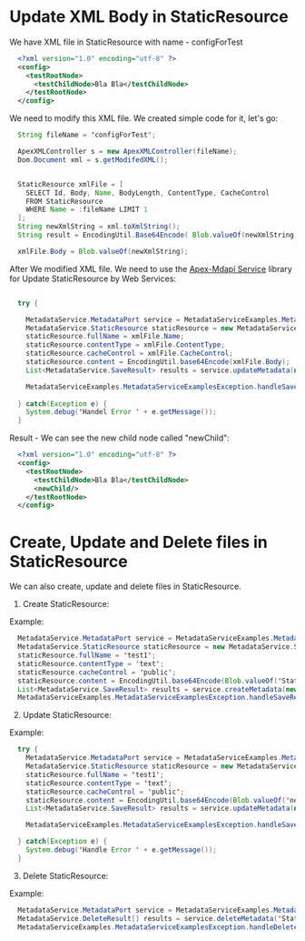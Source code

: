 # Update XML Body in StaticResource

We have XML file in StaticResource with name - configForTest

```xml
  <?xml version="1.0" encoding="utf-8" ?>
  <config>
    <testRootNode>
      <testChildNode>Bla Bla</testChildNode>
    </testRootNode>
  </config>
```

We need to modify this XML file. We created simple code for it, let's go:

```java
  String fileName = 'configForTest';

  ApexXMLController s = new ApexXMLController(fileName);
  Dom.Document xml = s.getModifedXML();


  StaticResource xmlFile = [
    SELECT Id, Body, Name, BodyLength, ContentType, CacheControl
    FROM StaticResource 
    WHERE Name = :fileName LIMIT 1
  ];
  String newXmlString = xml.toXmlString();
  String result = EncodingUtil.Base64Encode( Blob.valueOf(newXmlString));

  xmlFile.Body = Blob.valueOf(newXmlString);

```

After We modified XML file. We need to use the [Apex-Mdapi Service](https://github.com/financialforcedev/apex-mdapi) library for Update StaticResource by Web Services:

```java

  try {

    MetadataService.MetadataPort service = MetadataServiceExamples.MetadataServiceExamplesException.createService();
    MetadataService.StaticResource staticResource = new MetadataService.StaticResource();
    staticResource.fullName = xmlFile.Name;
    staticResource.contentType = xmlFile.ContentType;
    staticResource.cacheControl = xmlFile.CacheControl;
    staticResource.content = EncodingUtil.base64Encode(xmlFile.Body);
    List<MetadataService.SaveResult> results = service.updateMetadata(new MetadataService.Metadata[] { staticResource });

    MetadataServiceExamples.MetadataServiceExamplesException.handleSaveResults(results[0]);
      
  } catch(Exception e) {
    System.debug('Handel Error ' + e.getMessage());
  }
```

Result - We can see the new child node called "newChild":

```xml
  <?xml version="1.0" encoding="utf-8" ?>
  <config>
    <testRootNode>
      <testChildNode>Bla Bla</testChildNode>
      <newChild/>
    </testRootNode>
  </config>
```

# Create, Update and Delete files in StaticResource

We can also create, update and delete files in StaticResource.


1. Create StaticResource:

Example:

```java
  MetadataService.MetadataPort service = MetadataServiceExamples.MetadataServiceExamplesException.createService();
  MetadataService.StaticResource staticResource = new MetadataService.StaticResource();
  staticResource.fullName = 'test1';
  staticResource.contentType = 'text';
  staticResource.cacheControl = 'public';
  staticResource.content = EncodingUtil.base64Encode(Blob.valueOf('Static stuff'));
  List<MetadataService.SaveResult> results = service.createMetadata(new MetadataService.Metadata[] { staticResource });
  MetadataServiceExamples.MetadataServiceExamplesException.handleSaveResults(results[0]);
```

2. Update StaticResource:

Example:

```java
  try {
    MetadataService.MetadataPort service = MetadataServiceExamples.MetadataServiceExamplesException.createService();
    MetadataService.StaticResource staticResource = new MetadataService.StaticResource();
    staticResource.fullName = 'test1';
    staticResource.contentType = 'text';
    staticResource.cacheControl = 'public';
    staticResource.content = EncodingUtil.base64Encode(Blob.valueOf('new string'));
    List<MetadataService.SaveResult> results = service.updateMetadata(new MetadataService.Metadata[] { staticResource });

    MetadataServiceExamples.MetadataServiceExamplesException.handleSaveResults(results[0]);

  } catch(Exception e) {
    System.debug('Handle Error ' + e.getMessage());
  }
```

3. Delete StaticResource:

Example:

```java
  MetadataService.MetadataPort service = MetadataServiceExamples.MetadataServiceExamplesException.createService();
  MetadataService.DeleteResult[] results = service.deleteMetadata('StaticResource', new String[]{'test1'});
  MetadataServiceExamples.MetadataServiceExamplesException.handleDeleteResults(results[0]);
```

